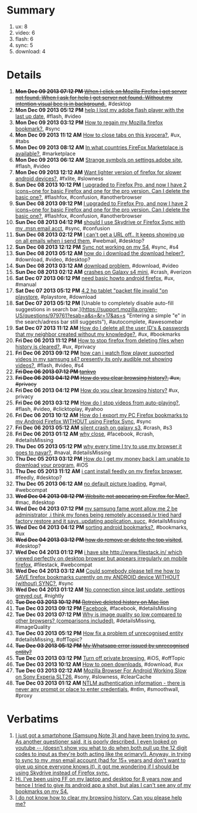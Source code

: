 # Summary
1. ux: 8
1. video: 6
1. flash: 6
1. sync: 5
1. download: 4

# Details
1. ~~**Mon Dec 09 2013 07:12 PM** [When I click on Mozilla Firefox I get server not found. When I ask for help I get server not found. Without my intention visual bee is in background.](https://support.mozilla.org/en-US/questions/979910?esab=a&s=&r=0&as=s "I recently responded to a prompt to upgrade Mozilla Firefox and started see..")~~, #desktop
1. **Mon Dec 09 2013 05:12 PM** [help I lost my adobe flash player with the last up date](https://support.mozilla.org/en-US/questions/979908?esab=a&s=&r=1&as=s "with the last up date Firefox 26 my adobe flash player. I have down loaded .."), #flash, #video
1. **Mon Dec 09 2013 03:12 PM** [How to regain my Mozilla firefox bookmark?](https://support.mozilla.org/en-US/questions/979896?esab=a&s=&r=2&as=s "After format my mobile,i try to reinstall again but the bookmark data is go.."), #sync
1. **Mon Dec 09 2013 11:12 AM** [How to close tabs on this kyocera?](https://support.mozilla.org/en-US/questions/979877?esab=a&s=&r=3&as=s "When  I go to a website and try to c
Open a link the phone says O must clos.."), #ux, #tabs
1. **Mon Dec 09 2013 08:12 AM** [In what countries  FireFox Marketplace is available?](https://support.mozilla.org/en-US/questions/979858?esab=a&s=&r=4&as=s "can i enter the  firefox marketplace (for downloading the app)  from any co.."), #marketplace
1. **Mon Dec 09 2013 06:12 AM** [Strange symbols on settings.adobe site](https://support.mozilla.org/en-US/questions/979849?esab=a&s=&r=5&as=s "Dear Sir or Madam"), #flash, #video
1. **Mon Dec 09 2013 12:12 AM** [Want lighter version of firefox for slower android devices?](https://support.mozilla.org/en-US/questions/979839?esab=a&s=&r=6&as=s "I want light version of firefox for slow android devices."), #fxlite, #slowness
1. **Sun Dec 08 2013 10:12 PM** [I upgraded to Firefox Pro, and now I have 2 icons~one for basic Firefox and one for the pro version. Can I delete the basic one?](https://support.mozilla.org/en-US/questions/979833?esab=a&s=&r=7&as=s "Thanks James for your reply! I meant Flashfox. I have the Flashfox browser .."), #flashfox, #confusion, #anotherbrowser
1. **Sun Dec 08 2013 09:12 PM** [I upgraded to Firefox Pro, and now I have 2 icons~one for basic Firefox and one for the pro version. Can I delete the basic one?](https://support.mozilla.org/en-US/questions/979831?esab=a&s=&r=8&as=s "Just don't want to mess up by deleting the original Firefox and have to pay.."), #flashfox, #confusion, #anotherbrowser
1. **Sun Dec 08 2013 04:12 PM** [should I use Skydrive or Firefox Sync  with my .msn email acct](https://support.mozilla.org/en-US/questions/979816?esab=a&s=&r=9&as=s "I just got a smartphone (Samsung Note 3) and have been trying to sync.  As .."), #sync, #confusion
1. **Sun Dec 08 2013 02:12 PM** [I can't get a URL off.. It keeps showing up on all emails when i send them](https://support.mozilla.org/en-US/questions/979800?esab=a&s=&r=10&as=s "URL KEEPS POPPING UP WHEN I SEND EMAILS"), #webmail, #desktop?
1. **Sun Dec 08 2013 12:12 PM** [Sync not working on my S4](https://support.mozilla.org/en-US/questions/979803?esab=a&s=&r=11&as=s "Hi. I've been using FF on my laptop and desktop for 8 years now and hence I.."), #sync, #s4
1. **Sun Dec 08 2013 05:12 AM** [how do i download the download helper?](https://support.mozilla.org/en-US/questions/979779?esab=a&s=&r=12&as=s "Heelp"), #download, #video, #desktop?
1. **Sun Dec 08 2013 03:12 AM** [download problem](https://support.mozilla.org/en-US/questions/979774?esab=a&s=&r=13&as=s "I m unable to download any file like vedio, apps,etc. why? pls suggest me, .."), #download, #video
1. **Sun Dec 08 2013 02:12 AM** [crashes on Galaxy s4 mini](https://support.mozilla.org/en-US/questions/979773?esab=a&s=&r=14&as=s "My phone crashed within a day of installing. Verizon person told me it was .."), #crash, #verizon
1. **Sat Dec 07 2013 06:12 PM** [need basic howto android firefox](https://support.mozilla.org/en-US/questions/979766?esab=a&s=&r=15&as=s "so completely nonintuitive application.  need basic intro howto."), #ux, #manual
1. **Sat Dec 07 2013 05:12 PM** [4.2 hp tablet "packet file invalid "on playstore](https://support.mozilla.org/en-US/questions/979762?esab=a&s=&r=16&as=s "Trying to download ap getting error in subject line above. Help! Lol"), #playstore, #download
1. **Sat Dec 07 2013 05:12 PM** [Unable to completely disable auto-fill suggestions in search bar.](https://support.mozilla.org/en-US/questions/979761?esab=a&s=&r=17&as=s "Entering a simple "e" in the search/adress bar still suggests"), #autocomplete, #awesomebar
1. **Sat Dec 07 2013 11:12 AM** [How do I delete all the user ID's & passwords that my neighbor created without my knowledge?](https://support.mozilla.org/en-US/questions/979735?esab=a&s=&r=18&as=s "My neighbor is a very sneaky & untrustworthy individual! She asked to use m.."), #ux, #bookmarks
1. **Fri Dec 06 2013 11:12 PM** [How to stop firefox from deleting files when history is cleared?](https://support.mozilla.org/en-US/questions/979706?esab=a&s=&r=19&as=s "I cleared my History and firefox deleted my downloaded files from internal .."), #ux, #privacy
1. **Fri Dec 06 2013 09:12 PM** [how can i watch flow player supported videos in my samsung s4? presently its only audible not showing videos?](https://support.mozilla.org/en-US/questions/979701?esab=a&s=&r=20&as=s "I am using samsung s4"), #flash, #video, #s4
1. ~~**Fri Dec 06 2013 07:12 PM** [tankyo](https://support.mozilla.org/en-US/questions/979695?esab=a&s=&r=21&as=s "Gahoa")~~
1. ~~**Fri Dec 06 2013 04:12 PM** [How do you clear browsing history?](https://support.mozilla.org/en-US/questions/979689?esab=a&s=&r=22&as=s "locking this thread as duplicate, please continue at"), #ux, #privacy~~
1. **Fri Dec 06 2013 04:12 PM** [How do you clear browsing history?](https://support.mozilla.org/en-US/questions/979688?esab=a&s=&r=23&as=s "I do not know how to clear  my browsing history.  Can you please help me?") #ux, privacy
1. **Fri Dec 06 2013 03:12 PM** [How do I stop videos from auto-playing?](https://support.mozilla.org/en-US/questions/979685?esab=a&s=&r=24&as=s "Yahoo decided to follow the herd of those annoying advertisements and banne.."), #flash, #video, #clicktoplay, #yahoo
1. **Fri Dec 06 2013 10:12 AM** [How do I export my PC Firefox bookmarks to my Android Firefox WITHOUT using Firefox Sync](https://support.mozilla.org/en-US/questions/979658?esab=a&s=&r=25&as=s "I do not wish to go through the laborious, poorly described process of inst.."), #sync
1. **Fri Dec 06 2013 05:12 AM** [silent crash on galaxy s3](https://support.mozilla.org/en-US/questions/979620?esab=a&s=&r=26&as=s "firefox seems to crash silently after some time of browsing.  the crash rep.."), #crash, #s3
1. **Fri Dec 06 2013 01:12 AM** [why close](https://support.mozilla.org/en-US/questions/979615?esab=a&s=&r=27&as=s "please open fb thanks you help me"), #facebook, #crash, #detailsMissing
1. **Thu Dec 05 2013 05:12 PM** [why every time I try to use my browser it goes to navar?](https://support.mozilla.org/en-US/questions/979588?esab=a&s=&r=28&as=s "I set my page to Google,  but it still goes to naval, in a different langua.."), #naval, #detailsMissing
1. **Thu Dec 05 2013 03:12 PM** [How do I get my money back I am unable to download your program](https://support.mozilla.org/en-US/questions/979582?esab=a&s=&r=29&as=s "Since my iPad will not down load the program I am requesting my money back..."), #iOS
1. **Thu Dec 05 2013 11:12 AM** [i cant install feedly on my firefox browser](https://support.mozilla.org/en-US/questions/979567?esab=a&s=&r=31&as=s "I have installed latest application of Firefox but new m unable 2 download .."), #feedly, #desktop?
1. **Thu Dec 05 2013 06:12 AM** [no default picture loading](https://support.mozilla.org/en-US/questions/979536?esab=a&s=&r=32&as=s "it is quite difficult to enjoy defualt picture loading feature in gmail. pl.."), #gmail, #webcompat
1. ~~**Wed Dec 04 2013 08:12 PM** [Website not appearing on Firefox for Mac?](https://support.mozilla.org/en-US/questions/979508?esab=a&s=&r=33&as=s "My company has just launched our new website")~~, #mac, #desktop
1. **Wed Dec 04 2013 07:12 PM** [my samsung fame wont allow me 2 be administrator ,i think my fones being remotely accessed.iv tried hard factory restore and it says..updating application..succ](https://support.mozilla.org/en-US/questions/979500?esab=a&s=&r=34&as=s "..succesfully updated application.. applying multi csc..installing multi cs.."), #detailsMissing
1. **Wed Dec 04 2013 04:12 PM** [sorting android bookmarks?](https://support.mozilla.org/en-US/questions/979489?esab=a&s=&r=35&as=s "how can I sort bookmarks on my phone?"), #bookmarks, #ux
1. ~~**Wed Dec 04 2013 03:12 PM** [how do remove or delete the top visited](https://support.mozilla.org/en-US/questions/979487?esab=a&s=&r=36&as=s "unsure how to delete the top visited tabs")~~, #desktop?
1. **Wed Dec 04 2013 01:12 PM** [i have site http://www.filestack.in/ which viewed perfectly on desktop browser but appears irregularly on mobile firefox](https://support.mozilla.org/en-US/questions/979479?esab=a&s=&r=37&as=s "i have site"), #filestack, #webcompat
1. **Wed Dec 04 2013 03:12 AM** [Could somebody please tell me how to SAVE firefox bookmarks curently on my ANDROID device WITHOUT (without) SYNC?](https://support.mozilla.org/en-US/questions/979435?esab=a&s=&r=38&as=s "Android 2.3
Firefox: NIGHTLY, 
NEED TO BE ABLE TO ACCESS THEM LATER (indeed)"), #sync
1. **Wed Dec 04 2013 01:12 AM** [No connection since last update, settings greyed out](https://support.mozilla.org/en-US/questions/979423?esab=a&s=&r=39&as=s "anyone the same problem ?
i try to connect to any website but there is no l.."), #nightly
1. ~~**Tue Dec 03 2013 10:12 PM** [Retreive deleted history on Mac lion](https://support.mozilla.org/en-US/questions/979419?esab=a&s=&r=40&as=s "Hello I am running lion on my Mac with Firefox, and I really need a easy wa..")~~
1. **Tue Dec 03 2013 09:12 PM** [Facebook](https://support.mozilla.org/en-US/questions/979417?esab=a&s=&r=41&as=s "Facebook"), #facebook, #detailsMissing
1. **Tue Dec 03 2013 07:12 PM** [Why is image quality so low compared to other browsers? (comparisons included)](https://support.mozilla.org/en-US/questions/979411?esab=a&s=&r=42&as=s "Image quality of small thumbnails seems to be really lacking in Firefox com.."), #detailsMissing, #imageQuality
1. **Tue Dec 03 2013 05:12 PM** [How fix a problem of unrecognised entity](https://support.mozilla.org/en-US/questions/979403?esab=a&s=&r=43&as=s "I installed whatsapp in my x-2 device but when i try to open it says unreco..") #detailsMissing, #offTopic?
1. ~~**Tue Dec 03 2013 05:12 PM** [My Whatsapp error issued by unrecognised entity?](https://support.mozilla.org/en-US/questions/979402?esab=a&s=&r=44&as=s "I installed whatsapp in my x 2 phone but when i try to open it says error,i..")~~
1. **Tue Dec 03 2013 03:12 PM** [Turn off private browsing](https://support.mozilla.org/en-US/questions/979396?esab=a&s=&r=45&as=s "I need to turn off private browsing I've tried everything PLS help as I can.."), #iOS, #offTopic
1. **Tue Dec 03 2013 10:12 AM** [How to open downloads](https://support.mozilla.org/en-US/questions/979365?esab=a&s=&r=46&as=s "How can i view downloads"), #download, #ux
1. **Tue Dec 03 2013 02:12 AM** [Mozilla Browser For Android Working Slow on Sony Experia SLT26](https://support.mozilla.org/en-US/questions/979332?esab=a&s=&r=47&as=s "I am using Sony Experia SLT26 smartphone but my problem is Mozilla Firefox .."), #sony, #slowness, #clearCache
1. **Tue Dec 03 2013 01:12 AM** [NTLM authentication information - there is never any prompt or place to enter credentials](https://support.mozilla.org/en-US/questions/979329?esab=a&s=&r=48&as=s "We are testing using Android tablets in our current IT infrastructure and w.."), #ntlm, #smoothwall, #proxy

# Verbatims

1. [I just got a smartphone (Samsung Note 3) and have been trying to sync. As another questioner said, it is poorly described. I even looked on youtube -- (doesn't show you what to do when both pull up the 12 digit codes to input as they're both acting like the primary!). Anyway, in trying to sync to my .msn email account (had for 15+ years and don't want to give up since everyone knows it), it got me wondering if I should be using Skydrive instead of Firefox sync.](https://support.mozilla.org/en-US/questions/979816)
2. [Hi. I've been using FF on my laptop and desktop for 8 years now and hence I tried to give its android app a shot, but alas I can't see any of my bookmarks on my S4.](https://support.mozilla.org/en-US/questions/979803) 
3. [I do not know how to clear my browsing history. Can you please help me?](https://support.mozilla.org/en-US/questions/979688)


